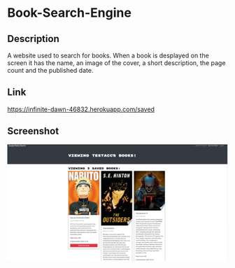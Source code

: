 # Book-Search-Engine

## Description 
A website used to search for books. When a book is desplayed on the screen it has the name, an image of the cover, a short description, the page count and the published date.

## Link
https://infinite-dawn-46832.herokuapp.com/saved

## Screenshot
![screenshot](/img/screenshot.PNG)
